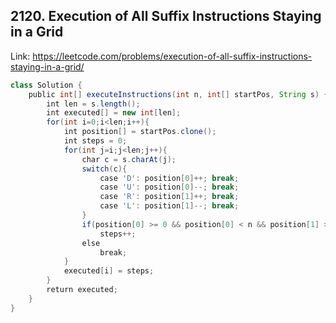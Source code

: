 ## 2120. Execution of All Suffix Instructions Staying in a Grid
Link: https://leetcode.com/problems/execution-of-all-suffix-instructions-staying-in-a-grid/

```java
class Solution {
    public int[] executeInstructions(int n, int[] startPos, String s) {
        int len = s.length();
        int executed[] = new int[len];
        for(int i=0;i<len;i++){
            int position[] = startPos.clone();
            int steps = 0;
            for(int j=i;j<len;j++){
                char c = s.charAt(j);
                switch(c){
                    case 'D': position[0]++; break;
                    case 'U': position[0]--; break;
                    case 'R': position[1]++; break;
                    case 'L': position[1]--; break;
                }
                if(position[0] >= 0 && position[0] < n && position[1] >= 0 && position[1] < n)
                    steps++;
                else
                    break;
            }
            executed[i] = steps;
        }
        return executed;
    }
}
```
